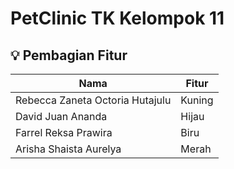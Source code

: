 # PetClinic TK Kelompok 11

## 💡 Pembagian Fitur
| Nama | Fitur |
| --- | --- |
| Rebecca Zaneta Octoria Hutajulu | Kuning |
| David Juan Ananda | Hijau |
| Farrel Reksa Prawira | Biru |
| Arisha Shaista Aurelya | Merah | 
